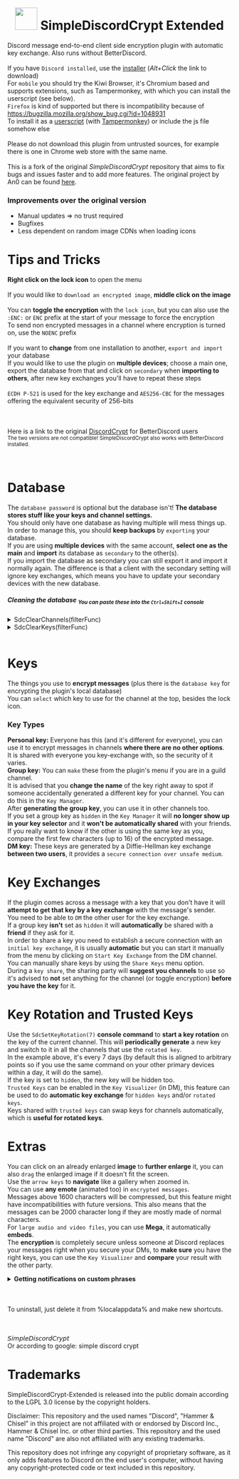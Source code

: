 <h1 align="center">
    <img src="https://github.com/Ceiridge/SimpleDiscordCrypt-Extended/raw/master/logo.png" height="50" width="50">
    SimpleDiscordCrypt Extended
</h1>

Discord message end-to-end client side encryption plugin with automatic key exchange. Also runs without BetterDiscord.<br>
<br>
If you have `Discord installed`, use the [installer](https://github.com/Ceiridge/SimpleDiscordCrypt-Extended/raw/master/SimpleDiscordCryptInstaller.ps1) (*Alt+Click* the link to download)<br>
For `mobile` you should try the Kiwi Browser, it's Chromium based and supports extensions, such as Tampermonkey, with which you can install the userscript (see below).<br>
`Firefox` is kind of supported but there is incompatibility because of https://bugzilla.mozilla.org/show_bug.cgi?id=1048931<br>
To install it as a [userscript](https://github.com/Ceiridge/SimpleDiscordCrypt-Extended/raw/master/SimpleDiscordCrypt.user.js) (with [Tampermonkey](https://chrome.google.com/webstore/detail/tampermonkey/dhdgffkkebhmkfjojejmpbldmpobfkfo)) or include the js file somehow else<br>
<br>
Please do not download this plugin from untrusted sources, for example there is one in Chrome web store with the same name.<br>
<br>
This is a fork of the original *SimpleDiscordCrypt* repository that aims to fix bugs and issues faster and to add more features. The original project by An0 can be found [here](https://gitlab.com/An0/SimpleDiscordCrypt).
### Improvements over the original version
- Manual updates => no trust required
- Bugfixes
- Less dependent on random image CDNs when loading icons

# Tips and Tricks
**Right click on the lock icon** to open the menu<br>
<br>
If you would like to `download an encrypted image`, **middle click on the image**<br>
<br>
You can **toggle the encryption** with the `lock icon`, but you can also use the `:ENC:` or `ENC` prefix at the start of your message to force the encryption<br>
To send non encrypted messages in a channel where encryption is turned on, use the `NOENC` prefix<br>
<br>
If you want to **change** from one installation to another, `export and import` your database<br>
If you would like to use the plugin on **multiple devices**; choose a main one, export the database from that and click on `secondary` when **importing to others**, after new key exchanges you'll have to repeat these steps<br>
<br>
`ECDH P-521` is used for the key exchange and `AES256-CBC` for the messages offering the equivalent security of 256-bits<br>
<br>
<br>
<br>
Here is a link to the original [DiscordCrypt](https://gitlab.com/leogx9r/DiscordCrypt) for BetterDiscord users<br>
<sup>The two versions are not compatible! SimpleDiscordCrypt also works with BetterDiscord installed.</sup><br>
<br>
<br>
# Database
The `database password` is optional but the database isn't! **The database stores stuff like your keys and channel settings.**<br>
You should only have one database as having multiple will mess things up. In order to manage this, you should **keep backups** by `exporting` your database.<br>
If you are using **multiple devices** with the same account, **select one as the main** and **import** its database as `secondary` to the other(s).<br>
If you import the database as secondary you can still export it and import it normally again. The difference is that a client with the secondary setting will ignore key exchanges, which means you have to update your secondary devices with the new database.<br>
##### Cleaning the database <sub>You can paste these into the `Ctrl+Shift+I` console</sub>
<details><summary>SdcClearChannels(filterFunc)</summary>

```js
deleteBefore = (now = new Date()).setMonth(now.getMonth() - 6);
SdcClearChannels((channel) => (
    //Number(channel.lastseen) ms precision unix timestamp
    //String(channel.descriptor) descriptor from the channel manager
    //Boolean(channel.encrypted) is the encryption toggled on

    channel.lastseen < deleteBefore && //not seen in 6 months
    /^DM with \d{17,20}$/.test(channel.descriptor) //name resolution failed

    //'true' return value deletes the record
));
```
</details>
<details><summary>SdcClearKeys(filterFunc)</summary>

```js
deleteBefore = (now = new Date()).setMonth(now.getMonth() - 6);
SdcClearKeys((key) => (
    //Number(key.lastseen) ms precision unix timestamp
    //String(key.descriptor) descriptor from the key manager
    //Boolean(key.hidden) is the key hidden
    //String(key.type) one of ['GROUP', 'CONVERSATION'/*DM*/, 'PERSONAL']
    //Number(key.registered) when the key was added to the database

    key.lastseen < deleteBefore && //not seen in 6 months
    /^(?:DM key with \d{17,20}|\d{17,20}'s personal key)$/.test(key.descriptor)
    //name resolution failed if the id is used as name

    //'true' return value deletes the record
));
```
</details>
<br>

# Keys
The things you use to **encrypt messages** (plus there is the `database key` for encrypting the plugin's local database)<br>
You can `select` which key to use for the channel at the top, besides the lock icon.<br>
### Key Types
**Personal key:** Everyone has this (and it's different for everyone), you can use it to encrypt messages in channels **where there are no other options**.<br>
It is shared with everyone you key-exchange with, so the security of it varies.<br>
**Group key:** You can `make` these from the plugin's menu if you are in a guild channel.<br>
It is advised that you **change the name** of the key right away to spot if someone accidentally generated a different key for your channel. You can do this in the `Key Manager`.<br>
After **generating the group key**, you can use it in other channels too.<br>
If you set a group key as `hidden` in the `Key Manager` it will **no longer show up in your key selector** and it **won't be automatically shared** with your friends.<br>
If you really want to know if the other is using the same key as you, compare the first few characters (up to 16) of the encrypted message.<br>
**DM key:** These keys are generated by a Diffie-Hellman key exchange **between two users**, it provides a `secure connection over unsafe medium`.<br>
# Key Exchanges
If the plugin comes across a message with a key that you don't have it will **attempt to get that key by a key exchange** with the message's sender.<br>
You need to be able to `DM` the other user for the key exchange.<br>
If a group key **isn't** set as `hidden` it will **automatically** be shared with a **friend** if they ask for it.<br>
In order to share a key you need to establish a secure connection with an `initial key exchange`, it is usually **automatic** but you can start it manually from the menu by clicking on `Start Key Exchange` from the DM channel.<br>
You can manually share keys by using the `Share Keys` menu option.<br>
During a `key share`, the sharing party will **suggest you channels** to use so it's advised to **not** set anything for the channel (or toggle encryption) **before you have the key** for it.<br>
# Key Rotation and Trusted Keys
Use the `SdcSetKeyRotation(7)` **console command** to **start a key rotation** on the key of the current channel. This will **periodically generate** a new key and switch to it in all the channels that use the `rotated key`.<br>
In the example above, it's every 7 days (by default this is aligned to arbitrary points so if you use the same command on your other primary devices within a day, it will do the same).<br>
If the key is set to `hidden`, the new key will be hidden too.<br>
`Trusted Keys` can be enabled in the `Key Visualizer` (in DM), this feature can be used to do **automatic key exchange** for `hidden keys` and/or `rotated keys`.<br>
Keys shared with `trusted keys` can swap keys for channels automatically, which is **useful for rotated keys**.<br>
# Extras
You can click on an already enlarged **image** to **further enlarge** it, you can also `drag` the enlarged image if it doesn't fit the screen.<br>
Use the `arrow keys` to **navigate** like a gallery when zoomed in.<br>
You can use **any emote** (animated too) in `encrypted messages`.<br>
Messages above 1600 characters will be compressed, but this feature might have incompatibilities with future versions. This also means that the messages can be 2000 character long if they are mostly made of normal characters.<br>
For `large audio and video files`, you can use **Mega**, it automatically **embeds**.<br>
The **encryption** is completely secure unless someone at Discord replaces your messages right when you secure your DMs, to **make sure** you have the right keys, you can use the `Key Visualizer` and **compare** your result with the other party.</br>
</details>
<details><summary><b>Getting notifications on custom phrases</b></summary>
This feature should be a good compensation for no searches and role mentions<br>
Use the <code>SdcSetPingOn(regexStr)</code> console command to set the match string or <b>regex</b> for the extra <b>pings</b><br>
For example SdcSetPingOn(<code>'An0'</code>) will only ping if the message contains that <b>exact word</b>, SdcSetPingOn(<code>/\bAn[0o]\b/i</code>) will match <i>every form of it</i><br>
<b>Sample regex for role mentions:</b> <code>/<@&(?:473998238156849152|474006463749160992)>/</code> you can get the role ids with <code>\@Role</code> <b>in the chat</b><br>
</details>
<br>
<br>
<br>
To uninstall, just delete it from %localappdata% and make new shortcuts.<br>
<br>
<br>

𝘚𝘪𝘮𝘱𝘭𝘦𝘋𝘪𝘴𝘤𝘰𝘳𝘥𝘊𝘳𝘺𝘱𝘵<br>
Or according to google: simple discord crypt

# Trademarks
SimpleDiscordCrypt-Extended is released into the public domain according to the LGPL 3.0 license by the copyright holders.

Disclaimer: This repository and the used names "Discord", "Hammer & Chisel" in this project are not affiliated with or endorsed by Discord Inc., Hammer & Chisel Inc. or other third parties. This repository and the used name "Discord" are also not affiliated with any existing trademarks.

This repository does not infringe any copyright of proprietary software, as it only adds features to Discord on the end user's computer, without having any copyright-protected code or text included in this repository.
